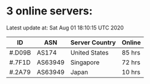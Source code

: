 # 3 online servers:

Latest update at: Sat Aug 01 18:10:15 UTC 2020

| ID | ASN | Server Country | Online |
| -- | --- | -------------- | ------ |
| #.D09B | AS174 | United States | 85 hrs |
| #.7F1D | AS63949 | Singapore | 72 hrs |
| #.2A79 | AS63949 | Japan | 10 hrs |

